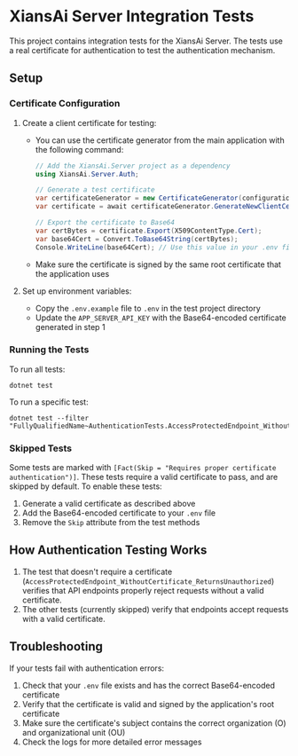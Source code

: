 # XiansAi Server Integration Tests

This project contains integration tests for the XiansAi Server. The tests use a real certificate for authentication to test the authentication mechanism.

## Setup

### Certificate Configuration

1. Create a client certificate for testing:
   - You can use the certificate generator from the main application with the following command:
     ```csharp
     // Add the XiansAi.Server project as a dependency
     using XiansAi.Server.Auth;

     // Generate a test certificate
     var certificateGenerator = new CertificateGenerator(configuration, logger, environment, keyVaultService);
     var certificate = await certificateGenerator.GenerateNewClientCertificate("test-cert", "test-tenant", "test-user");
     
     // Export the certificate to Base64
     var certBytes = certificate.Export(X509ContentType.Cert);
     var base64Cert = Convert.ToBase64String(certBytes);
     Console.WriteLine(base64Cert); // Use this value in your .env file
     ```
   - Make sure the certificate is signed by the same root certificate that the application uses

2. Set up environment variables:
   - Copy the `.env.example` file to `.env` in the test project directory
   - Update the `APP_SERVER_API_KEY` with the Base64-encoded certificate generated in step 1

### Running the Tests

To run all tests:
```shell
dotnet test
```

To run a specific test:
```shell
dotnet test --filter "FullyQualifiedName~AuthenticationTests.AccessProtectedEndpoint_WithoutCertificate_ReturnsUnauthorized"
```

### Skipped Tests

Some tests are marked with `[Fact(Skip = "Requires proper certificate authentication")]`. These tests require a valid certificate to pass, and are skipped by default. To enable these tests:

1. Generate a valid certificate as described above
2. Add the Base64-encoded certificate to your `.env` file
3. Remove the `Skip` attribute from the test methods

## How Authentication Testing Works

1. The test that doesn't require a certificate (`AccessProtectedEndpoint_WithoutCertificate_ReturnsUnauthorized`) verifies that API endpoints properly reject requests without a valid certificate.
2. The other tests (currently skipped) verify that endpoints accept requests with a valid certificate.

## Troubleshooting

If your tests fail with authentication errors:

1. Check that your `.env` file exists and has the correct Base64-encoded certificate
2. Verify that the certificate is valid and signed by the application's root certificate
3. Make sure the certificate's subject contains the correct organization (O) and organizational unit (OU)
4. Check the logs for more detailed error messages 